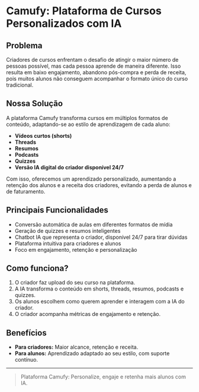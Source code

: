 # Camufy: Plataforma de Cursos Personalizados com IA

## Problema

Criadores de cursos enfrentam o desafio de atingir o maior número de pessoas possível, mas cada pessoa aprende de maneira diferente. Isso resulta em baixo engajamento, abandono pós-compra e perda de receita, pois muitos alunos não conseguem acompanhar o formato único do curso tradicional.

## Nossa Solução

A plataforma Camufy transforma cursos em múltiplos formatos de conteúdo, adaptando-se ao estilo de aprendizagem de cada aluno:

- **Vídeos curtos (shorts)**
- **Threads**
- **Resumos**
- **Podcasts**
- **Quizzes**
- **Versão IA digital do criador disponível 24/7**

Com isso, oferecemos um aprendizado personalizado, aumentando a retenção dos alunos e a receita dos criadores, evitando a perda de alunos e de faturamento.

## Principais Funcionalidades

- Conversão automática de aulas em diferentes formatos de mídia
- Geração de quizzes e resumos inteligentes
- Chatbot IA que representa o criador, disponível 24/7 para tirar dúvidas
- Plataforma intuitiva para criadores e alunos
- Foco em engajamento, retenção e personalização

## Como funciona?

1. O criador faz upload do seu curso na plataforma.
2. A IA transforma o conteúdo em shorts, threads, resumos, podcasts e quizzes.
3. Os alunos escolhem como querem aprender e interagem com a IA do criador.
4. O criador acompanha métricas de engajamento e retenção.

## Benefícios

- **Para criadores:** Maior alcance, retenção e receita.
- **Para alunos:** Aprendizado adaptado ao seu estilo, com suporte contínuo.

---

> Plataforma Camufy: Personalize, engaje e retenha mais alunos com IA.
